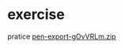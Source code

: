 # exercise
pratice
[pen-export-gOvVRLm.zip](https://github.com/marilu777/exercise/files/8975189/pen-export-gOvVRLm.zip)
